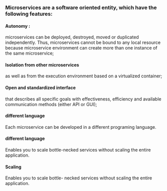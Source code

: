 ### Microservices are a software oriented entity, which have the following features:  

#### Autonomy :   
microservices can be deployed, destroyed,
moved or duplicated independently. Thus, microservices
cannot be bound to any local resource because microservice
environment can create more than one instance of the same
microservice;

#### Isolation from other microservices
as well as from the
execution environment based on a virtualized container;

#### Open and standardized interface  
that describes all
specific goals with effectiveness, efficiency and available
communication methods (either API or GUI);

#### different language
Each microservice can be
developed in a different
programing language.

#### different language
Enables you to scale bottle-necked services without
scaling the entire
application.

#### Scaling
Enables you to scale bottle-
necked services without
scaling the entire
application.



























